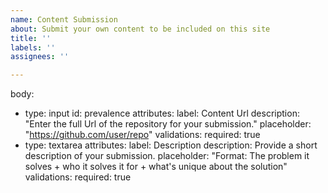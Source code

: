 ```yaml
---
name: Content Submission
about: Submit your own content to be included on this site
title: ''
labels: ''
assignees: ''

---
```


body:
- type: input
  id: prevalence
  attributes:
    label: Content Url
    description: "Enter the full Url of the repository for your submission."
    placeholder: "https://github.com/user/repo"
  validations:
    required: true
- type: textarea
  attributes:
    label: Description
    description: Provide a short description of your submission.
    placeholder: "Format: The problem it solves + who it solves it for + what's unique about the solution"
  validations:
    required: true
